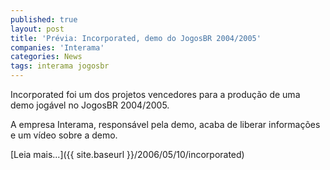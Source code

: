 ```yaml
---
published: true
layout: post
title: 'Prévia: Incorporated, demo do JogosBR 2004/2005'
companies: 'Interama'
categories: News
tags: interama jogosbr
---
```

Incorporated foi um dos projetos vencedores para a produção de uma demo jogável no JogosBR 2004/2005.

A empresa Interama, responsável pela demo, acaba de liberar informações e um vídeo sobre a demo.

[Leia mais...]({{ site.baseurl }}/2006/05/10/incorporated)